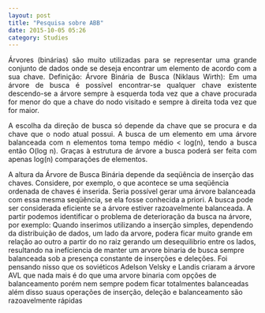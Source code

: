 ```yaml
---
layout: post
title: "Pesquisa sobre ABB"
date: 2015-10-05 05:26
category: Studies
---
```


<p class="txt-post" style="text-align:justify;">
Árvores (binárias) são muito utilizadas para se representar uma grande conjunto de dados onde se deseja encontrar um 
elemento de acordo com a sua chave.
Definição: Árvore Binária de Busca (Niklaus Wirth): Em uma árvore de busca é possível encontrar-se qualquer chave existente descendo-se a árvore sempre à esquerda toda vez que a chave procurada for menor do que a chave do nodo visitado e sempre à direita toda vez que for maior.
</p>

<p class="txt-post"  style="text-align:justify;">
A escolha da direção de busca só depende da chave que se procura e da chave que o nodo atual possui.
A busca de um elemento em uma árvore balanceada com n elementos toma tempo médio < log(n), tendo a busca então O(log n).
Graças à estrutura de árvore a busca poderá ser feita com apenas log(n) comparações de elementos.

A altura da Árvore de Busca Binária depende da seqüência de inserção das chaves.
Considere, por exemplo, o que acontece se uma seqüência ordenada de chaves é inserida.
Seria possível gerar uma árvore balanceada com essa mesma seqüência, se ela fosse conhecida a priori.
A busca pode ser considerada eficiente se a árvore estiver razoavelmente balanceada. 
A partir podemos identificar o problema de deterioração da busca na árvore, por exemplo: Quando inserimos utilizando a inserção simples, dependendo da distribuição de dados, um lado da arvore, podera ficar muito grande em relação ao outro a partir do no raiz gerando um desequilibrio entre os lados, resultando na inefíciencia de manter um arvore binaria de busca sempre balanceada sob a presença constante de inserções e deleções.
Foi pensando nisso que os soviéticos Adelson Velsky e Landis criaram a árvore AVL que nada mais é do que uma arvore binaria com opções de balanceamento porém nem sempre podem ficar totalmentes balanceadas além disso suaus operações de inserção, deleção e balanceamento são razoavelmente rápidas

</p>

